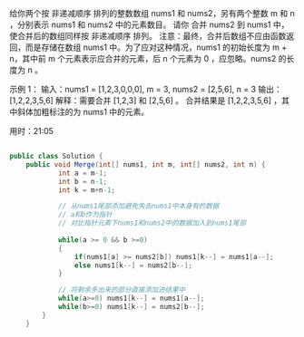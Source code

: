 给你两个按 非递减顺序 排列的整数数组 nums1 和 nums2，另有两个整数 m 和 n ，分别表示 nums1 和 nums2 中的元素数目。
请你 合并 nums2 到 nums1 中，使合并后的数组同样按 非递减顺序 排列。
注意：最终，合并后数组不应由函数返回，而是存储在数组 nums1 中。为了应对这种情况，nums1 的初始长度为 m + n，其中前 m 个元素表示应合并的元素，后 n 个元素为 0 ，应忽略。nums2 的长度为 n 。


示例 1：
输入：nums1 = [1,2,3,0,0,0], m = 3, nums2 = [2,5,6], n = 3
输出：[1,2,2,3,5,6]
解释：需要合并 [1,2,3] 和 [2,5,6] 。
合并结果是 [1,2,2,3,5,6] ，其中斜体加粗标注的为 nums1 中的元素。

用时：21:05
```c#

public class Solution {
    public void Merge(int[] nums1, int m, int[] nums2, int n) {
            int a = m-1;
            int b = n-1;
            int k = m+n-1;

            // 从nums1尾部添加避免失去nums1中本身有的数据
            // a和b作为指针
            // 对比指针元素下nums1和nums2中的数据加入到nums1尾部
        
            while(a >= 0 && b >=0)
            {
                if(nums1[a] >= nums2[b]) nums1[k--] = nums1[a--];
                else nums1[k--] = nums2[b--];
            }

            // 将剩余多出来的部分直接添加进结果中
            while(a>=0) nums1[k--] = nums1[a--];
            while(b>=0) nums1[k--] = nums2[b--];
        }
    }

